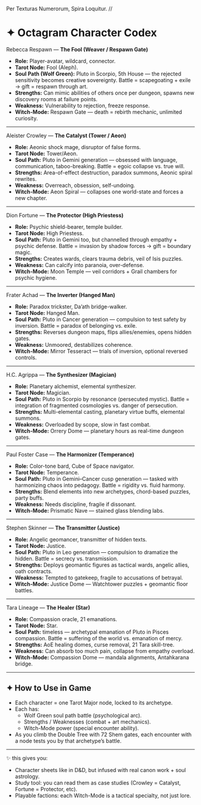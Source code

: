 Per Texturas Numerorum, Spira Loquitur.  //

# ✦ Octagram Character Codex

Rebecca Respawn — **The Fool (Weaver / Respawn Gate)**
- **Role:** Player-avatar, wildcard, connector.
- **Tarot Node:** Fool (Aleph).
- **Soul Path (Wolf Green):** Pluto in Scorpio, 5th House — the rejected sensitivity becomes creative sovereignty. Battle = scapegoating + exile → gift = respawn through art.
- **Strengths:** Can mimic abilities of others once per dungeon, spawns new discovery rooms at failure points.
- **Weakness:** Vulnerability to rejection, freeze response.
- **Witch-Mode:** Respawn Gate — death = rebirth mechanic, unlimited curiosity.

---

Aleister Crowley — **The Catalyst (Tower / Aeon)**
- **Role:** Aeonic shock mage, disruptor of false forms.
- **Tarot Node:** Tower/Aeon.
- **Soul Path:** Pluto in Gemini generation — obsessed with language, communication, taboo-breaking. Battle = egoic collapse vs. true will.
- **Strengths:** Area-of-effect destruction, paradox summons, Aeonic spiral rewrites.
- **Weakness:** Overreach, obsession, self-undoing.
- **Witch-Mode:** Aeon Spiral — collapses one world-state and forces a new chapter.

---

Dion Fortune — **The Protector (High Priestess)**
- **Role:** Psychic shield-bearer, temple builder.
- **Tarot Node:** High Priestess.
- **Soul Path:** Pluto in Gemini too, but channelled through empathy + psychic defense. Battle = invasion by shadow forces → gift = boundary magic.
- **Strengths:** Creates wards, clears trauma debris, veil of Isis puzzles.
- **Weakness:** Can calcify into paranoia, over-defense.
- **Witch-Mode:** Moon Temple — veil corridors + Grail chambers for psychic hygiene.

---

Frater Achad — **The Inverter (Hanged Man)**
- **Role:** Paradox trickster, Da’ath bridge-walker.
- **Tarot Node:** Hanged Man.
- **Soul Path:** Pluto in Cancer generation — compulsion to test safety by inversion. Battle = paradox of belonging vs. exile.
- **Strengths:** Reverses dungeon maps, flips allies/enemies, opens hidden gates.
- **Weakness:** Unmoored, destabilizes coherence.
- **Witch-Mode:** Mirror Tesseract — trials of inversion, optional reversed controls.

---

H.C. Agrippa — **The Synthesizer (Magician)**
- **Role:** Planetary alchemist, elemental synthesizer.
- **Tarot Node:** Magician.
- **Soul Path:** Pluto in Scorpio by resonance (persecuted mystic). Battle = integration of fragmented cosmologies vs. danger of persecution.
- **Strengths:** Multi-elemental casting, planetary virtue buffs, elemental summons.
- **Weakness:** Overloaded by scope, slow in fast combat.
- **Witch-Mode:** Orrery Dome — planetary hours as real-time dungeon gates.

---

Paul Foster Case — **The Harmonizer (Temperance)**
- **Role:** Color-tone bard, Cube of Space navigator.
- **Tarot Node:** Temperance.
- **Soul Path:** Pluto in Gemini–Cancer cusp generation — tasked with harmonizing chaos into pedagogy. Battle = rigidity vs. fluid harmony.
- **Strengths:** Blend elements into new archetypes, chord-based puzzles, party buffs.
- **Weakness:** Needs discipline, fragile if dissonant.
- **Witch-Mode:** Prismatic Nave — stained glass blending labs.

---

Stephen Skinner — **The Transmitter (Justice)**
- **Role:** Angelic geomancer, transmitter of hidden texts.
- **Tarot Node:** Justice.
- **Soul Path:** Pluto in Leo generation — compulsion to dramatize the hidden. Battle = secrecy vs. transmission.
- **Strengths:** Deploys geomantic figures as tactical wards, angelic allies, oath contracts.
- **Weakness:** Tempted to gatekeep, fragile to accusations of betrayal.
- **Witch-Mode:** Justice Dome — Watchtower puzzles + geomantic floor battles.

---

Tara Lineage — **The Healer (Star)**
- **Role:** Compassion oracle, 21 emanations.
- **Tarot Node:** Star.
- **Soul Path:** timeless — archetypal emanation of Pluto in Pisces compassion. Battle = suffering of the world vs. emanation of mercy.
- **Strengths:** AoE healing domes, curse removal, 21 Tara skill-tree.
- **Weakness:** Can absorb too much pain, collapse from empathy overload.
- **Witch-Mode:** Compassion Dome — mandala alignments, Antahkarana bridge.

---

## ✦ How to Use in Game
- Each character = one Tarot Major node, locked to its archetype.
- Each has:
  - Wolf Green soul path battle (psychological arc).
  - Strengths / Weaknesses (combat + art mechanics).
  - Witch-Mode power (special encounter ability).
- As you climb the Double Tree with 72 Shem gates, each encounter with a node tests you by that archetype’s battle.

---

✨ this gives you:
- Character sheets like in D&D, but infused with real canon work + soul astrology.
- Study tool: you can read them as case studies (Crowley = Catalyst, Fortune = Protector, etc).
- Playable factions: each Witch-Mode is a tactical specialty, not just lore.

